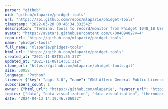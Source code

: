 ```yaml
---
parser: "github"
uid: "github/mlaparie/phidget-tools"
url: "https://api.github.com/repos/mlaparie/phidget-tools"
timestamp: "2022-03-20 00:46:34.332542"
description: "Terminal tools to record/monitor from Phidget 1048_1B USB-thermocouple devices"
avatar: "https://avatars.githubusercontent.com/u/80409402?v=4"
repo_url: "https://github.com/mlaparie/phidget-tools"
name: "phidget-tools"
full_name: "mlaparie/phidget-tools"
html_url: "https://github.com/mlaparie/phidget-tools"
created_at: "2021-11-08T01:55:37Z"
updated_at: "2021-11-08T14:51:31Z"
clone_url: "https://github.com/mlaparie/phidget-tools.git"
size: 50058
language: "Python"
license: {"key": "agpl-3.0", "name": "GNU Affero General Public License v3.0", "spdx_id": "AGPL-3.0", "url": "https://api.github.com/licenses/agpl-3.0", "node_id": "MDc6TGljZW5zZTE="}
subscribers_count: 1
owner: {"html_url": "https://github.com/mlaparie", "avatar_url": "https://avatars.githubusercontent.com/u/80409402?v=4", "login": "mlaparie", "type": "User"}
topics: ["data", "data-visualization", "data-visualisation", "thermocouple", "temperature", "temperature-sensor", "temperature-monitoring", "phidgets", "phidget", "tui", "cli", "terminal-based", "terminal-app", "terminal", "command-line", "command-line-tool", "commandline"]
date: "2024-04-13 14:19:46.706022"
---
```

